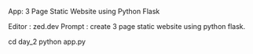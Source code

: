 App: 
3 Page Static Website using Python Flask

Editor : zed.dev
Prompt : create 3 page static website using python flask.


cd day_2
python app.py



